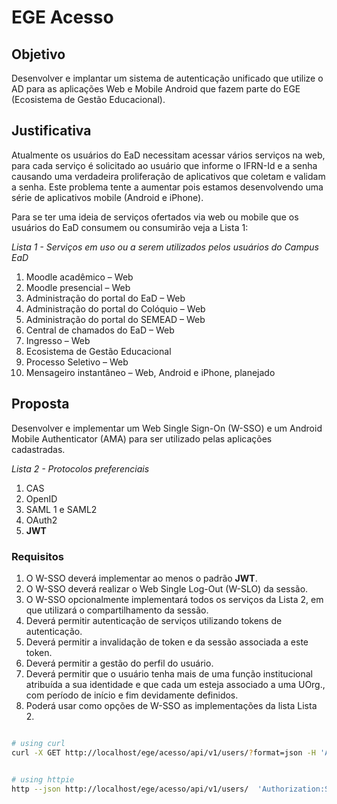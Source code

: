 # EGE Acesso



## Objetivo

Desenvolver e implantar um sistema de autenticação unificado que utilize o AD para as aplicações Web e Mobile Android que fazem parte do EGE (Ecosistema de Gestão Educacional).


## Justificativa

Atualmente os usuários do EaD necessitam acessar vários serviços na web, para cada serviço é solicitado ao usuário que informe o IFRN-Id e a senha causando uma verdadeira proliferação de aplicativos que coletam e validam a senha. Este problema tente a aumentar pois estamos desenvolvendo uma série de aplicativos mobile (Android e iPhone).

Para se ter uma ideia de serviços ofertados via web ou mobile que os usuários do EaD consumem ou consumirão veja a Lista 1:

*Lista 1 - Serviços em uso ou a serem utilizados pelos usuários do Campus EaD*
1. Moodle acadêmico – Web
2. Moodle presencial – Web
3. Administração do portal do EaD – Web
4. Administração do portal do Colóquio – Web
5. Administração do portal do SEMEAD – Web
6. Central de chamados do EaD – Web
7. Ingresso – Web
8. Ecosistema de Gestão Educacional
8. Processo Seletivo – Web
9. Mensageiro instantâneo – Web, Android e iPhone, planejado



## Proposta

Desenvolver e implementar um Web Single Sign-On (W-SSO) e um Android Mobile Authenticator (AMA) para ser utilizado pelas aplicações cadastradas.

*Lista 2 -  Protocolos preferenciais*
1.	CAS
2.	OpenID
3.	SAML 1 e SAML2
4.	OAuth2
5.	**JWT**


### Requisitos

1.	O W-SSO deverá implementar ao menos o padrão **JWT**.
2.	O W-SSO deverá realizar o Web Single Log-Out (W-SLO) da sessão.
3.	O W-SSO opcionalmente implementará todos os serviços da Lista 2, em que utilizará o compartilhamento da sessão.
4.	Deverá permitir autenticação de serviços utilizando tokens de autenticação.
5.	Deverá permitir a invalidação de token e da sessão associada a este token.
6.	Deverá permitir a gestão do perfil do usuário.
7.	Deverá permitir que o usuário tenha mais de uma função institucional atribuída a sua identidade e que cada um esteja associado a uma UOrg., com período de início e fim devidamente definidos.
8.	Poderá usar como opções de W-SSO as implementações da lista Lista 2.


```bash

# using curl
curl -X GET http://localhost/ege/acesso/api/v1/users/?format=json -H 'Authorization: Secret _EGE_ACESSO_JWT_SECRET_'


# using httpie
http --json http://localhost/ege/acesso/api/v1/users/  'Authorization:Secret _EGE_ACESSO_JWT_SECRET_'

```